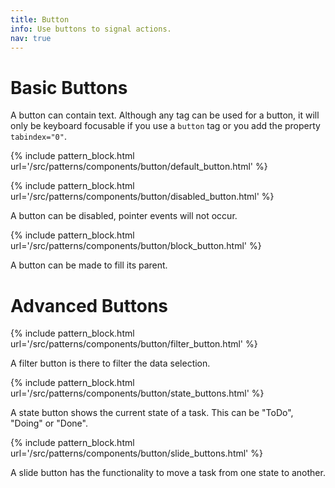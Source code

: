 ```yaml
---
title: Button
info: Use buttons to signal actions.
nav: true
---
```


# Basic Buttons

A button can contain text. Although any tag can be used for a button, it will only be keyboard focusable if you use a `button` tag or you add the property `tabindex="0"`.

{% include pattern_block.html url='/src/patterns/components/button/default_button.html' %}

{% include pattern_block.html url='/src/patterns/components/button/disabled_button.html' %}

A button can be disabled, pointer events will not occur.

{% include pattern_block.html url='/src/patterns/components/button/block_button.html' %}

A button can be made to fill its parent.

# Advanced Buttons

{% include pattern_block.html url='/src/patterns/components/button/filter_button.html' %}

A filter button is there to filter the data selection.

{% include pattern_block.html url='/src/patterns/components/button/state_buttons.html' %}

A state button shows the current state of a task. This can be "ToDo", "Doing" or "Done".

{% include pattern_block.html url='/src/patterns/components/button/slide_buttons.html' %}

A slide button has the functionality to move a task from one state to another.
